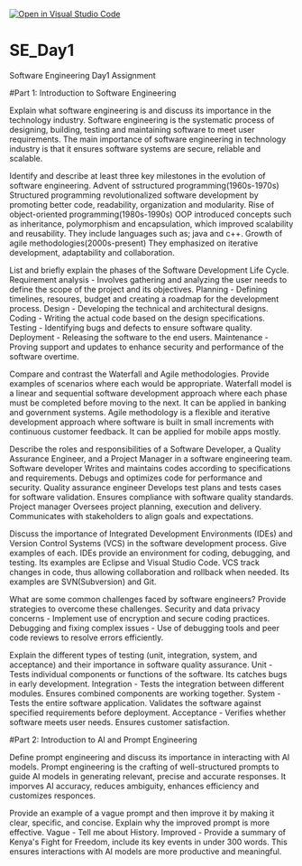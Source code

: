 [![Open in Visual Studio Code](https://classroom.github.com/assets/open-in-vscode-2e0aaae1b6195c2367325f4f02e2d04e9abb55f0b24a779b69b11b9e10269abc.svg)](https://classroom.github.com/online_ide?assignment_repo_id=18413133&assignment_repo_type=AssignmentRepo)
# SE_Day1
Software Engineering Day1 Assignment

#Part 1: Introduction to Software Engineering

Explain what software engineering is and discuss its importance in the technology industry.
Software engineering is the systematic process of designing, building, testing and maintaining software to meet user requirements. The main importance of software engineering in technology industry is that it ensures software systems are secure, reliable and scalable. 


Identify and describe at least three key milestones in the evolution of software engineering.
Advent of sstructured programming(1960s-1970s)
Structured programming revolutionalized software development by promoting better code, readability, organization and modularity.
Rise of object-oriented programming(1980s-1990s)
OOP introduced concepts such as inheritance, polymorphism and encapsulation, which improved scalability and reusability. They include languages such as; java and c++.
Growth of agile methodologies(2000s-present)
They emphasized on iterative development, adaptability and collaboration.


List and briefly explain the phases of the Software Development Life Cycle.
Requirement analysis - Involves gathering and analyzing the user needs to define the scope of the project and its objectives.
Planning - Defining timelines, resoures, budget and creating a roadmap for the development process.
Design - Developing the technical and architectural designs.
Coding - Writing the actual code based on the design specifications.
Testing - Identifying bugs and defects to ensure software quality.
Deployment - Releasing the software to the end users. 
Maintenance - Proving support and updates to enhance security and performance of the software overtime.


Compare and contrast the Waterfall and Agile methodologies. Provide examples of scenarios where each would be appropriate.
Waterfall model is a linear and sequential software development approach where each phase must be completed before moving to the next. It can be applied in banking and government systems.
Agile methodology is a flexible and iterative development approach where software is built in small increments with continuous customer feedback. It can be applied for mobile apps mostly.


Describe the roles and responsibilities of a Software Developer, a Quality Assurance Engineer, and a Project Manager in a software engineering team.
Software developer
Writes and maintains codes according to specifications and requirements.
Debugs and optimizes code for performance and security.
Quality assurance engineer
Develops test plans and tests cases for software validation.
Ensures compliance with software quality standards.
Project manager
Oversees project planning, execution and delivery.
Communicates with stakeholders to align goals and expectations.


Discuss the importance of Integrated Development Environments (IDEs) and Version Control Systems (VCS) in the software development process. Give examples of each.
IDEs provide an environment for coding, debugging, and testing. Its examples are Eclipse and Visual Studio Code.
VCS track changes in code, thus allowing collaboration and rollback when needed. Its examples are SVN(Subversion) and Git.


What are some common challenges faced by software engineers? Provide strategies to overcome these challenges.
Security and data privacy concerns - Implement use of encryption and secure coding practices.
Debugging and fixing complex issues - Use of debugging tools and peer code reviews to resolve errors efficiently.


Explain the different types of testing (unit, integration, system, and acceptance) and their importance in software quality assurance.
Unit - Tests individual components or functions of the software. Its catches bugs in early development.
Integration - Tests the integration between different modules. Ensures combined components are working together.
System - Tests the entire software application. Validates the software against specified requirements before deployment.
Acceptance - Verifies whether software meets user needs. Ensures customer satisfaction.


#Part 2: Introduction to AI and Prompt Engineering


Define prompt engineering and discuss its importance in interacting with AI models.
Prompt engineering is the crafting of well-structured prompts to guide AI models in generating relevant, precise and accurate responses. It imporves AI accuracy, reduces ambiguity, enhances efficiency and customizes responces.


Provide an example of a vague prompt and then improve it by making it clear, specific, and concise. Explain why the improved prompt is more effective.
Vague - Tell me about History.
Improved - Provide a summary of Kenya's Fight for Freedom, include its key events in under 300 words. 
This ensures interactions with AI models are more productive and meaningful.
